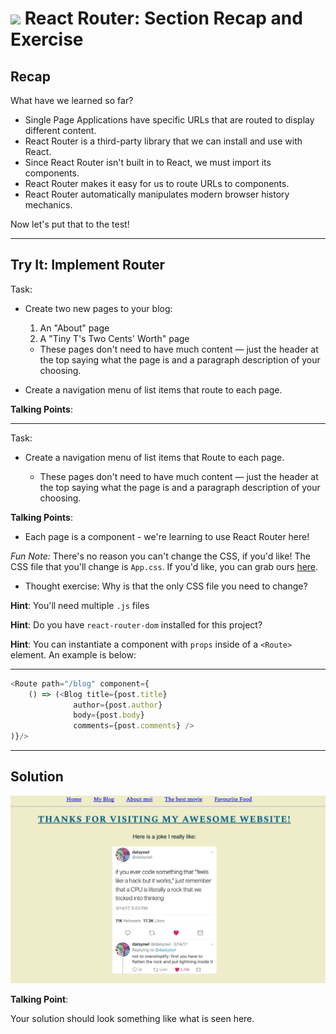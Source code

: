 # ![](https://ga-dash.s3.amazonaws.com/production/assets/logo-9f88ae6c9c3871690e33280fcf557f33.png) React Router: Section Recap and Exercise


## Recap
What have we learned so far?
* Single Page Applications have specific URLs that are routed to display
  different content.
* React Router is a third-party library that we can install and use with React.
* Since React Router isn't built in to React, we must import its components.
* React Router makes it easy for us to route URLs to components.
* React Router automatically manipulates modern browser history mechanics.

Now let's put that to the test!

---

## Try It: Implement Router


Task:

- Create two new pages to your blog:
  1) An "About" page 
  2) A "Tiny T's Two Cents' Worth" page 
  - These pages don't need to have much content — just the header at the top saying what the page is and a paragraph description of your choosing.
  
- Create a navigation menu of list items that route to each page.
 

<aside class="notes">

**Talking Points**:


</aside>

---

Task:

- Create a navigation menu of list items that Route to each page.
  - These pages don't need to have much content — just the header at the top saying what the page is and a paragraph description of your choosing.
  
  
  <aside class="notes">

**Talking Points**:

- Each page is a component - we're learning to use React Router here!
  
_Fun Note:_ There's no reason you can't change the CSS, if you'd like! The CSS file that you'll change is `App.css`. If you'd like, you can grab ours [here](https://git.generalassemb.ly/education-product/React-Exercise-Solutions/blob/master/projects/project-04-router/solution-code/src/App.css).
 - Thought exercise: Why is that the only CSS file you need to change?

**Hint**: You'll need multiple `.js` files

**Hint**: Do you have `react-router-dom` installed for this project?

**Hint**: You can instantiate a component with `props` inside of a `<Route>` element. An example is below:

</aside>

---

```js
<Route path="/blog" component={
    () => (<Blog title={post.title}
              author={post.author}
              body={post.body}
              comments={post.comments} />
)}/>
```

---

## Solution


![Solution for Project](assets/router-solution.png)

<aside class="notes">

**Talking Point**:

Your solution should look something like what is seen here.

</aside>


